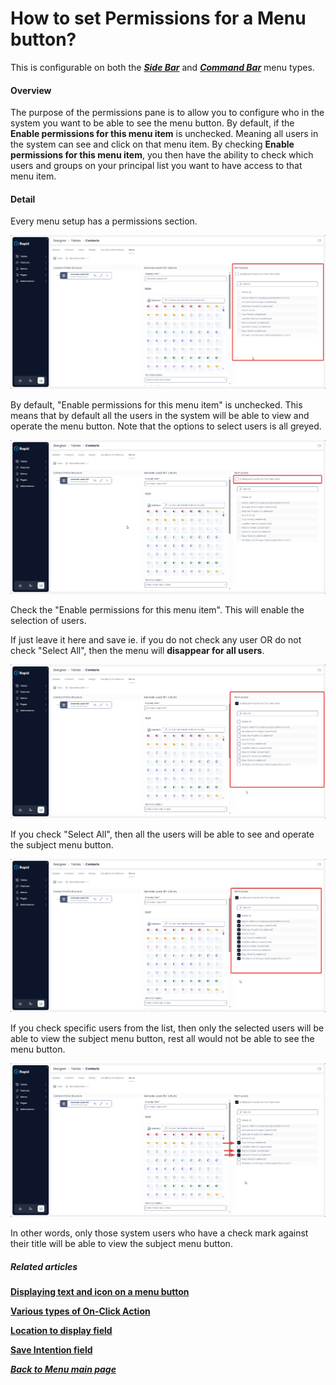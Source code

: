 # How to set Permissions for a Menu button?

This is configurable on both the ***[Side Bar](https://docs.rapidplatform.com/books/glossary/page/sidebar)*** and ***[Command Bar](https://docs.rapidplatform.com/books/glossary/page/command-bar)*** menu types.

#### Overview

The purpose of the permissions pane is to allow you to configure who in the system you want to be able to see the menu button. By default, if the **Enable permissions for this menu item** is unchecked. Meaning all users in the system can see and click on that menu item. By checking **Enable permissions for this menu item**, you then have the ability to check which users and groups on your principal list you want to have access to that menu item.

#### Detail

Every menu setup has a permissions section.

![image-1701987493107.png](./downloaded_image_1705285722230.png)

By default, "Enable permissions for this menu item" is unchecked. This means that by default all the users in the system will be able to view and operate the menu button. Note that the options to select users is all greyed.

![image-1701987528762.png](./downloaded_image_1705285723256.png)

Check the "Enable permissions for this menu item". This will enable the selection of users.

If just leave it here and save ie. if you do not check any user OR do not check "Select All", then the menu will **disappear for all users**.

![image-1701987557771.png](./downloaded_image_1705285724281.png)

If you check "Select All", then all the users will be able to see and operate the subject menu button.

![image-1701987582483.png](./downloaded_image_1705285725302.png)

If you check specific users from the list, then only the selected users will be able to view the subject menu button, rest all would not be able to see the menu button.

![image-1701987617884.png](./downloaded_image_1705285726318.png)

In other words, only those system users who have a check mark against their title will be able to view the subject menu button.

##### **Related articles**

**[Displaying text and icon on a menu button ](https://docs.rapidplatform.com/books/experiences/page/how-to-set-display-text-and-icon-for-a-menu-item "How to set display text and icon for a menu item?")**

**[Various types of On-Click Action](https://docs.rapidplatform.com/books/experiences/page/how-to-set-on-click-action-for-a-menu-item "How to set On-Click Action for a menu item?")**

**[Location to display field](https://docs.rapidplatform.com/books/experiences/page/what-is-location-to-display-option-in-a-menu "What is Location to Display option in a Menu?")**

**[Save Intention field](https://docs.rapidplatform.com/books/experiences/page/what-is-save-intention-option-in-a-menu-setup "What is Save Intention option in a Menu setup?")**

*[**Back to Menu main page**](https://docs.rapidplatform.com/books/experiences/page/all-about-menus-in-dezigna "All about Menus in Dezigna")*